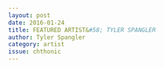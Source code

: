 ```yaml
---
layout: post 
date: 2016-01-24
title: FEATURED ARTIST&#58; TYLER SPANGLER
author: Tyler Spangler
category: artist
issue: chthonic
---
```

